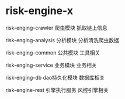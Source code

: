 # risk-engine-x

risk-enging-crawler 爬虫模块 抓取链上信息

risk-enging-analysis 分析模块 分析清洗爬虫数据

risk-enging-common 公共模块 工具相关

risk-enging-service 业务模块 业务相关

risk-enging-db dao持久化模块 数据库相关

risk-engine-rest 引擎执行服务 风控引擎相关
